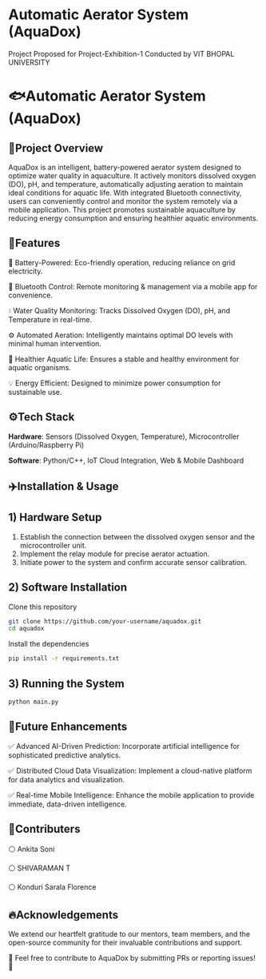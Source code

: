
# Automatic Aerator System (AquaDox)

Project Proposed for Project-Exhibition-1 Conducted by VIT BHOPAL UNIVERSITY

# 🐟Automatic Aerator System (AquaDox)

## 📌Project Overview
AquaDox is an intelligent, battery-powered aerator system designed to optimize water quality in aquaculture. It actively monitors dissolved oxygen (DO), pH, and temperature, automatically adjusting aeration to maintain ideal conditions for aquatic life. With integrated Bluetooth connectivity, users can conveniently control and monitor the system remotely via a mobile application. This project promotes sustainable aquaculture by reducing energy consumption and ensuring healthier aquatic environments.

## 🌟Features
🔋 Battery-Powered: Eco-friendly operation, reducing reliance on grid electricity.

📱 Bluetooth Control: Remote monitoring & management via a mobile app for convenience.

💧 Water Quality Monitoring: Tracks Dissolved Oxygen (DO), pH, and Temperature in real-time. 

⚙️ Automated Aeration: Intelligently maintains optimal DO levels with minimal human intervention.

🐠 Healthier Aquatic Life: Ensures a stable and healthy environment for aquatic organisms.

💡 Energy Efficient: Designed to minimize power consumption for sustainable use.

## ⚙️Tech Stack
**Hardware**: Sensors (Dissolved Oxygen, Temperature), Microcontroller (Arduino/Raspberry Pi)

**Software**: Python/C++, IoT Cloud Integration, Web & Mobile Dashboard

## ✈️Installation & Usage

## 1) Hardware Setup
1. Establish the connection between the dissolved oxygen sensor and the microcontroller unit.
2. Implement the relay module for precise aerator actuation.
3. Initiate power to the system and confirm accurate sensor calibration.

## 2) Software Installation
Clone this repository
```bash
git clone https://github.com/your-username/aquadox.git
cd aquadox
```
Install the dependencies
```bash
pip install -r requirements.txt
```
## 3) Running the System
```bash
python main.py
```
## 📌Future Enhancements
✅ Advanced AI-Driven Prediction: Incorporate artificial intelligence for sophisticated predictive analytics.

✅ Distributed Cloud Data Visualization: Implement a cloud-native platform for data analytics and visualization.

✅ Real-time Mobile Intelligence: Enhance the mobile application to provide immediate, data-driven intelligence.

## 👥Contributers 
⚪ Ankita Soni

⚪ SHIVARAMAN T

⚪ Konduri Sarala Florence

## 🔥Acknowledgements
We extend our heartfelt gratitude to our mentors, team members, and the open-source community for their invaluable contributions and support.


📌 Feel free to contribute to AquaDox by submitting PRs or reporting issues! 🚀




